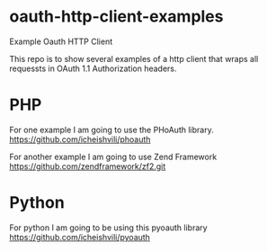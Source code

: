 oauth-http-client-examples
===========================

Example Oauth HTTP Client

This repo is to show several examples of a http client that wraps all requessts
in OAuth 1.1 Authorization headers.

# PHP

For one example I am going to use the PHoAuth library.
https://github.com/icheishvili/phoauth

For another example I am going to use Zend Framework
https://github.com/zendframework/zf2.git

# Python
For python I am going to be using this pyoauth library
https://github.com/icheishvili/pyoauth

